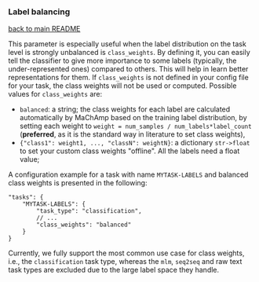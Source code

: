### Label balancing
[back to main README](../README.md)

This parameter is especially useful when the label distribution on the task level is strongly unbalanced is `class_weights`. By defining it, you can easily tell the classifier to give more importance to some labels (typically, the under-represented ones) compared to others. This will help in learn better representations for them. If `class_weights` is not defined in your config file for your task, the class weights will not be used or computed. Possible values for `class_weights` are:

- `balanced`: a string; the class weights for each label are calculated automatically by MaChAmp based on the training label distribution, by setting each weight to `weight = num_samples / num_labels*label_count` (**preferred**, as it is the standard way in literature to set class weights),
- `{"class1": weight1, ..., "classN": weightN}`: a dictionary `str->float` to set your custom class weights "offline". All the labels need a float value;

A configuration example for a task with name `MYTASK-LABELS` and balanced class weights is presented in the following:

```
"tasks": {
    "MYTASK-LABELS": {
        "task_type": "classification",
        // ...
        "class_weights": "balanced"
    }
}
```

Currently, we fully support the most common use case for class weights, i.e., the `classification` task type, whereas the `mlm`, `seq2seq` and raw text task types are excluded due to the large label space they handle.
